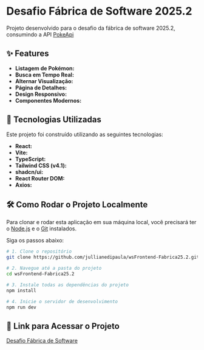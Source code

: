 #  Desafio Fábrica de Software 2025.2

Projeto desenvolvido para o desafio da fábrica de software 2025.2, consumindo a API [PokeApi](https://pokeapi.co/)

## ✨ Features

-   **Listagem de Pokémon:** 
-   **Busca em Tempo Real:** 
-   **Alternar Visualização:** 
-   **Página de Detalhes:** 
-   **Design Responsivo:** 
-   **Componentes Modernos:**

## 🚀 Tecnologias Utilizadas

Este projeto foi construído utilizando as seguintes tecnologias:

-   **React:** 
-   **Vite:**
-   **TypeScript:**
-   **Tailwind CSS (v4.1):** 
-   **shadcn/ui:** 
-   **React Router DOM:** 
-   **Axios:** 

## 🛠️ Como Rodar o Projeto Localmente

Para clonar e rodar esta aplicação em sua máquina local, você precisará ter o [Node.js](https://nodejs.org/) e o [Git](https://git-scm.com/) instalados.

Siga os passos abaixo:

```bash
# 1. Clone o repositório
git clone https://github.com/jullianedipaula/wsFrontend-Fabrica25.2.git

# 2. Navegue até a pasta do projeto
cd wsFrontend-Fabrica25.2

# 3. Instale todas as dependências do projeto
npm install

# 4. Inicie o servidor de desenvolvimento
npm run dev

```

## 🔗 Link para Acessar o Projeto

[Desafio Fábrica de Software](https://ws-frontend-fabrica25-2-ivory.vercel.app/)